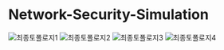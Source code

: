 # Network-Security-Simulation
![최종토폴로지1](https://github.com/MainUps/Network-Security-Simulation/assets/48703334/001392b7-6873-4b77-9be9-7e3c23a01bad)
![최종토폴로지2](https://github.com/MainUps/Network-Security-Simulation/assets/48703334/cacabdc6-b47d-41ea-834f-9014d807b681)
![최종토폴로지3](https://github.com/MainUps/Network-Security-Simulation/assets/48703334/9052992a-b0da-422a-937c-abef37de9c2d)
![최종토폴로지4](https://github.com/MainUps/Network-Security-Simulation/assets/48703334/3867a45c-041d-4905-97a3-b944cacffed3)
